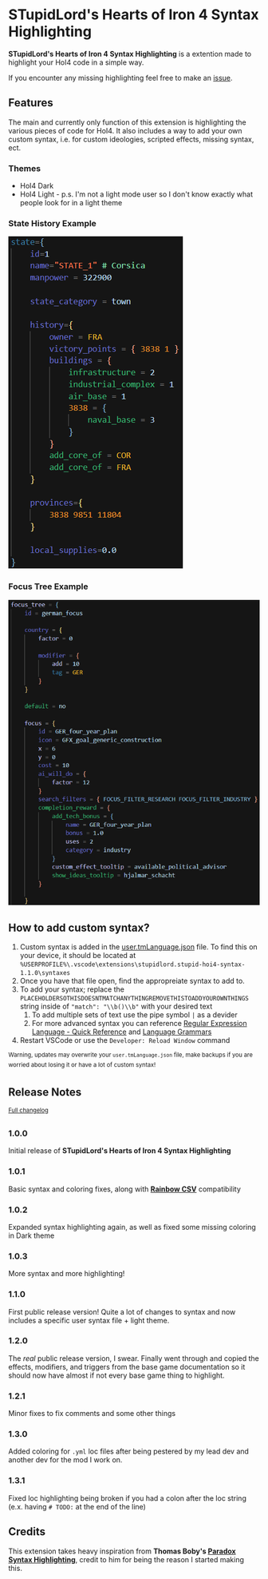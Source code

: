 # STupidLord's Hearts of Iron 4 Syntax Highlighting

**STupidLord's Hearts of Iron 4 Syntax Highlighting** is a extention made to highlight your HoI4 code in a simple way.

If you encounter any missing highlighting feel free to make an [issue](https://github.com/STupidLord/HoI4-Syntax/issues).

## Features

The main and currently only function of this extension is highlighting the various pieces of code for HoI4. It also includes a way to add your own custom syntax, i.e. for custom ideologies, scripted effects, missing syntax, ect.

### Themes
- HoI4 Dark
- HoI4 Light - p.s. I'm not a light mode user so I don't know exactly what people look for in a light theme

### State History Example
![State History Highlighting](images/state-history-example.png)

### Focus Tree Example
![Focus Tree Highlighting](images/focus-tree-example.png)

## How to add custom syntax?

1. Custom syntax is added in the [user.tmLanguage.json](syntaxes/user.tmLanguage.json) file. To find this on your device, it should be located at `%USERPROFILE%\.vscode\extensions\stupidlord.stupid-hoi4-syntax-1.1.0\syntaxes`
2. Once you have that file open, find the appropreiate syntax to add to.
3. To add your syntax; replace the `PLACEHOLDERSOTHISDOESNTMATCHANYTHINGREMOVETHISTOADDYOUROWNTHINGS` string inside of `"match": "\\b()\\b"` with your desired text
    1. To add multiple sets of text use the pipe symbol `|` as a devider
    2. For more advanced syntax you can reference [Regular Expression Language - Quick Reference](https://learn.microsoft.com/en-us/dotnet/standard/base-types/regular-expression-language-quick-reference) and [Language Grammars](https://macromates.com/manual/en/language_grammars)
4. Restart VSCode or use the `Developer: Reload Window` command

<sup>Warning, updates may overwrite your `user.tmLanguage.json` file, make backups if you are worried about losing it or have a lot of custom syntax!</sup>

## Release Notes

<sup>[Full changelog](https://github.com/STupidLord/stupidlord.hoi4-syntax/blob/master/CHANGELOG.md)</sup>

### 1.0.0

Initial release of **STupidLord's Hearts of Iron 4 Syntax Highlighting**

### 1.0.1

Basic syntax and coloring fixes, along with **[Rainbow CSV](https://marketplace.visualstudio.com/items?itemName=mechatroner.rainbow-csv)** compatibility

### 1.0.2

Expanded syntax highlighting again, as well as fixed some missing coloring in Dark theme

### 1.0.3

More syntax and more highlighting!

### 1.1.0

First public release version! Quite a lot of changes to syntax and now includes a specific user syntax file + light theme.

### 1.2.0

The *real* public release version, I swear. Finally went through and copied the effects, modifiers, and triggers from the base game documentation so it should now have almost if not every base game thing to highlight.

### 1.2.1

Minor fixes to fix comments and some other things

### 1.3.0

Added coloring for `.yml` loc files after being pestered by my lead dev and another dev for the mod I work on.

### 1.3.1

Fixed loc highlighting being broken if you had a colon after the loc string (e.x. having `# TODO:` at the end of the line)

## Credits

This extension takes heavy inspiration from **Thomas Boby's [Paradox Syntax Highlighting](https://github.com/cwtools/paradox-syntax)**, credit to him for being the reason I started making this.